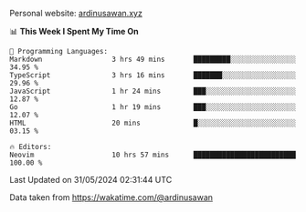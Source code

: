 Personal website: [ardinusawan.xyz](https://ardinusawan.xyz)

<!--START_SECTION:waka-->
📊 **This Week I Spent My Time On** 

```text
💬 Programming Languages: 
Markdown                 3 hrs 49 mins       █████████░░░░░░░░░░░░░░░░   34.95 % 
TypeScript               3 hrs 16 mins       ███████░░░░░░░░░░░░░░░░░░   29.96 % 
JavaScript               1 hr 24 mins        ███░░░░░░░░░░░░░░░░░░░░░░   12.87 % 
Go                       1 hr 19 mins        ███░░░░░░░░░░░░░░░░░░░░░░   12.07 % 
HTML                     20 mins             █░░░░░░░░░░░░░░░░░░░░░░░░   03.15 % 

🔥 Editors: 
Neovim                   10 hrs 57 mins      █████████████████████████   100.00 % 
```


 Last Updated on 31/05/2024 02:31:44 UTC
<!--END_SECTION:waka-->
Data taken from https://wakatime.com/@ardinusawan
